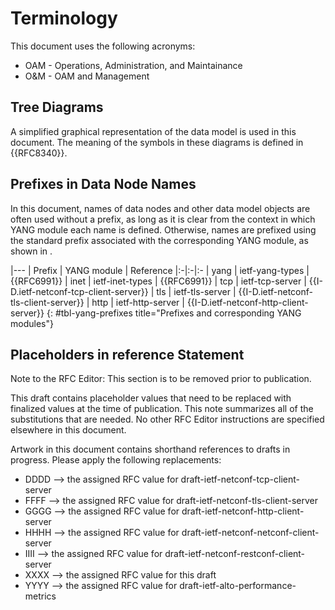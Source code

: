 # Terminology

This document uses the following acronyms:

- OAM - Operations, Administration, and Maintainance
- O&M - OAM and Management

## Tree Diagrams

A simplified graphical representation of the data model is used in this
document. The meaning of the symbols in these diagrams is defined in
{{RFC8340}}.

## Prefixes in Data Node Names

In this document, names of data nodes and other data model objects are often
used without a prefix, as long as it is clear from the context in which YANG
module each name is defined. Otherwise, names are prefixed using the standard
prefix associated with the corresponding YANG module, as shown in [](#tbl-yang-prefixes).

|---
| Prefix | YANG module | Reference
|:-|:-|:-
| yang | ietf-yang-types | {{RFC6991}}
| inet | ietf-inet-types | {{RFC6991}}
| tcp | ietf-tcp-server | {{I-D.ietf-netconf-tcp-client-server}}
| tls | ietf-tls-server | {{I-D.ietf-netconf-tls-client-server}}
| http | ietf-http-server | {{I-D.ietf-netconf-http-client-server}}
{: #tbl-yang-prefixes title="Prefixes and corresponding YANG modules"}

## Placeholders in reference Statement

Note to the RFC Editor: This section is to be removed prior to publication.

This draft contains placeholder values that need to be replaced with finalized
values at the time of publication.  This note summarizes all of the
substitutions that are needed.  No other RFC Editor instructions are specified
elsewhere in this document.

Artwork in this document contains shorthand references to drafts in progress.
Please apply the following replacements:

- DDDD --> the assigned RFC value for draft-ietf-netconf-tcp-client-server
- FFFF --> the assigned RFC value for draft-ietf-netconf-tls-client-server
- GGGG --> the assigned RFC value for draft-ietf-netconf-http-client-server
- HHHH --> the assigned RFC value for draft-ietf-netconf-netconf-client-server
- IIII --> the assigned RFC value for draft-ietf-netconf-restconf-client-server
- XXXX --> the assigned RFC value for this draft
- YYYY --> the assigned RFC value for draft-ietf-alto-performance-metrics

<!-- End of sections -->
